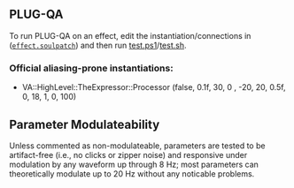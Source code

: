 ## PLUG-QA
To run PLUG-QA on an effect, edit the instantiation/connections in ([`effect.soulpatch`](https://github.com/thezhe/SOUL-VA/blob/master/tests/effect.soulpatch)) and then run [test.ps1](https://github.com/thezhe/SOUL-VA/blob/master/scripts/test.ps1)/[test.sh](https://github.com/thezhe/SOUL-VA/blob/master/scripts/test.sh).

### Official aliasing-prone instantiations:
- VA::HighLevel::TheExpressor::Processor (false, 0.1f, 30, 0 , -20, 20, 0.5f, 0, 18, 1, 0, 100)

## Parameter Modulateability
Unless commented as non-modulateable, parameters are tested to be artifact-free (i.e., no clicks or zipper noise) and responsive under modulation by any waveform up through 8 Hz; most parameters can theoretically modulate up to 20 Hz without any noticable problems.
